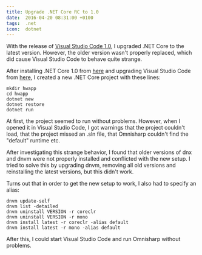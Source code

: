 ```yaml
---
title: Upgrade .NET Core RC to 1.0
date:  2016-04-20 08:31:00 +0100
tags:  .net
icon:  dotnet
---
```


With the release of [Visual Studio Code 1.0](https://code.visualstudio.com/blogs),
I upgraded .NET Core to the latest version. However, the older version wasn't
properly replaced, which did cause Visual Studio Code to behave quite strange.

After installing .NET Core 1.0 from [here](https://www.microsoft.com/net/core) and
upgrading Visual Studio Code from [here](https://code.visualstudio.com/Download),
I created a new .NET Core project with these lines:

```
mkdir hwapp
cd hwapp
dotnet new
dotnet restore
dotnet run
```

At first, the project seemed to run without problems. However, when I opened it in
Visual Studio Code, I got warnings that the project couldn't load, that the project
missed an .sln file, that Omnisharp couldn't find the "default" runtime etc.

After investigating this strange behavior, I found that older versions of dnx and
dnvm were not properly installed and conflicted with the new setup. I tried to solve
this by upgrading dnvm, removing all old versions and reinstalling the latest versions,
but this didn't work.

Turns out that in order to get the new setup to work, I also had to specify an alias:

```
dnvm update-self
dnvm list -detailed
dnvm uninstall VERSION -r coreclr
dnvm uninstall VERSION -r mono
dnvm install latest -r coreclr -alias default
dnvm install latest -r mono -alias default
```

After this, I could start Visual Studio Code and run Omnisharp without problems.
